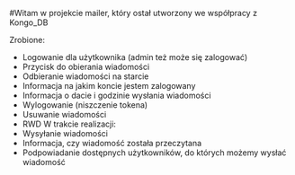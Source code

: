 #Witam w projekcie mailer, który ostał utworzony we współpracy z Kongo_DB

Zrobione:
- Logowanie dla użytkownika (admin też może się zalogować)
- Przycisk do obierania wiadomości
- Odbieranie wiadomości na starcie
- Informacja na jakim koncie jestem zalogowany
- Informacja o dacie i godzinie wysłania wiadomości
- Wylogowanie (niszczenie tokena)
- Usuwanie wiadomości
- RWD
W trakcie realizacji:
- Wysyłanie wiadomości
- Informacja, czy wiadomość została przeczytana
- Podpowiadanie dostępnych użytkowników, do których możemy wysłać wiadomość
